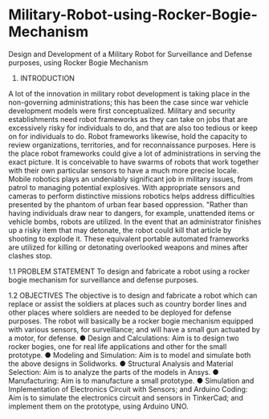 # Military-Robot-using-Rocker-Bogie-Mechanism
Design and Development of a Military Robot for Surveillance and Defense purposes, using Rocker Bogie Mechanism

1.	INTRODUCTION                        
                    
A lot of the innovation in military robot development is taking place in the non-governing administrations; this has been the case since war vehicle development models were first conceptualized. Military and security establishments need robot frameworks as they can take on jobs that are excessively risky for individuals to do, and that are also too tedious or keep on for individuals to do. Robot frameworks likewise, hold the capacity to review organizations, territories, and for reconnaissance purposes. Here is the place robot frameworks could give a lot of administrations in serving the exact picture. It is conceivable to have swarms of robots that work together with their own particular sensors to have a much more precise locale.
Mobile robotics plays an undeniably significant job in military issues, from patrol to managing potential explosives. With appropriate sensors and cameras to perform distinctive missions robotics helps address difficulties presented by the phantom of urban fear based oppression. "Rather than having individuals draw near to dangers, for example, unattended items or vehicle bombs, robots are utilized. In the event that an administrator finishes up a risky item that may detonate, the robot could kill that article by shooting to explode it. These equivalent portable automated frameworks are utilized for killing or detonating overlooked weapons and mines after clashes stop. 

1.1	PROBLEM STATEMENT 
To design and fabricate a robot using a rocker bogie mechanism for surveillance and defense purposes.

1.2	OBJECTIVES
The objective is to design and fabricate a robot which can replace or assist the soldiers at places such as country border lines and other places where soldiers are needed to be deployed for defense purposes. The robot will basically be a rocker bogie mechanism equipped with various sensors, for surveillance; and will have a small gun actuated by a motor, for defense.
●	Design and Calculations: Aim is to design two rocker bogies, one for real life applications and other for the small prototype.
●	Modeling and Simulation: Aim is to model and simulate both the above designs in Solidworks.
●	Structural Analysis and Material Selection: Aim is to analyze the parts of the models in Ansys.
●	Manufacturing: Aim is to manufacture a small prototype.
●	Simulation and Implementation of Electronics Circuit with Sensors; and Arduino Coding: Aim is to simulate the electronics circuit and sensors in TinkerCad; and implement them on the prototype, using Arduino UNO.
